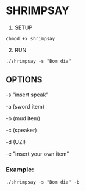# SHRIMPSAY

1. SETUP
```
chmod +x shrimpsay
```
2. RUN
```
./shrimpsay -s "Bom dia"
```
## OPTIONS

-s "insert speak"

-a (sword item)

-b (mud item)

-c (speaker)

-d (UZI)

-e "insert your own item"

### Example: 
```
./shrimpsay -s "Bom dia" -b 
```


